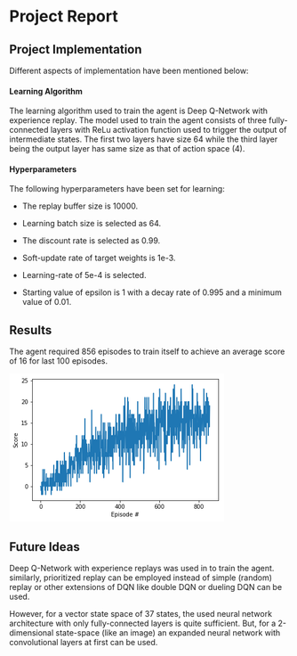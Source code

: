 # Project Report

## Project Implementation
Different aspects of implementation have been mentioned below:

#### Learning Algorithm
The learning algorithm used to train the agent is Deep Q-Network with experience replay. The model used to train the agent consists of three fully-connected layers with ReLu activation function used to trigger the output of intermediate states. The first two layers have size 64 while the third layer being the output layer has same size as that of action space (4).

#### Hyperparameters
The following hyperparameters have been set for learning:

* The replay buffer size is 10000.

* Learning batch size is selected as 64.

* The discount rate is selected as 0.99.

* Soft-update rate of target weights is 1e-3.

* Learning-rate of 5e-4 is selected.

* Starting value of epsilon is 1 with a decay rate of 0.995 and a minimum value of 0.01.

## Results
The agent required 856 episodes to train itself to achieve an average score of 16 for last 100 episodes.

![image](plot.png)

## Future Ideas
Deep Q-Network with experience replays was used in to train the agent. similarly, prioritized replay can be employed instead of simple (random) replay or other extensions of DQN like double DQN or dueling DQN can be used. 

However, for a vector state space of 37 states, the used neural network architecture with only fully-connected layers is quite sufficient. But, for a 2-dimensional state-space (like an image) an expanded neural network with convolutional layers at first can be used.
